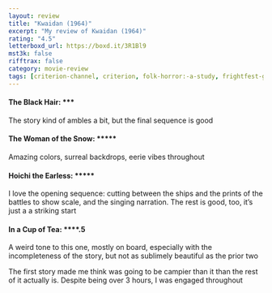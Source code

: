 ```yaml
---
layout: review
title: "Kwaidan (1964)"
excerpt: "My review of Kwaidan (1964)"
rating: "4.5"
letterboxd_url: https://boxd.it/3R1Bl9
mst3k: false
rifftrax: false
category: movie-review
tags: [criterion-channel, criterion, folk-horror:-a-study, frightfest-guide-to-ghost-movies, horror-anthology, kaidan]
---
```


#### The Black Hair: \*\*\*

The story kind of ambles a bit, but the final sequence is good

#### The Woman of the Snow: \*\*\*\*\*

Amazing colors, surreal backdrops, eerie vibes throughout

#### Hoichi the Earless: \*\*\*\*\*

I love the opening sequence: cutting between the ships and the prints of the battles to show scale, and the singing narration. The rest is good, too, it’s just a a striking start

#### In a Cup of Tea: \*\*\*\*.5

A weird tone to this one, mostly on board, especially with the incompleteness of the story, but not as sublimely beautiful as the prior two

The first story made me think was going to be campier than it than the rest of it actually is. Despite being over 3 hours, I was engaged throughout
